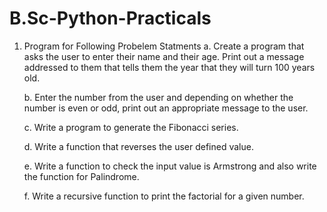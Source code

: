 # B.Sc-Python-Practicals

1. Program for Following Probelem Statments
	a.  Create a program that asks the user to enter their name and their age. Print out a message addressed to them that tells them the year that they will turn 100 years old.
	
	b. Enter the number from the user and depending on whether the number is even or odd, print out an appropriate message to the user.
	
	c. Write a program to generate the Fibonacci series.

	d. Write a function that reverses the user defined value.

	e. Write a function to check the input value is Armstrong and also write the function for Palindrome.

	f. Write a recursive function to print the factorial for a given number.